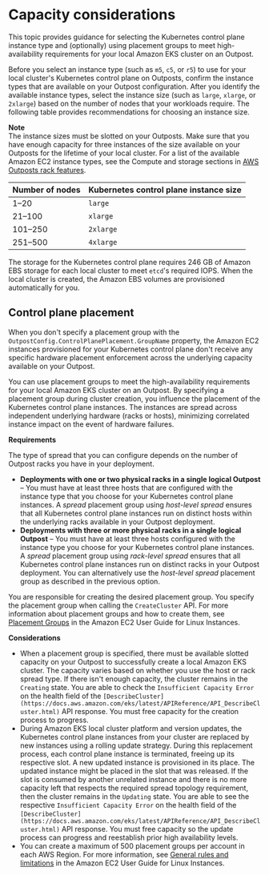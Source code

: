 # Capacity considerations<a name="eks-outposts-capacity-considerations"></a>

This topic provides guidance for selecting the Kubernetes control plane instance type and \(optionally\) using placement groups to meet high\-availability requirements for your local Amazon EKS cluster on an Outpost\.

Before you select an instance type \(such as `m5`, `c5`, or `r5`\) to use for your local cluster's Kubernetes control plane on Outposts, confirm the instance types that are available on your Outpost configuration\. After you identify the available instance types, select the instance size \(such as `large`, `xlarge`, or `2xlarge`\) based on the number of nodes that your workloads require\. The following table provides recommendations for choosing an instance size\.

**Note**  
The instance sizes must be slotted on your Outposts\. Make sure that you have enough capacity for three instances of the size available on your Outposts for the lifetime of your local cluster\. For a list of the available Amazon EC2 instance types, see the Compute and storage sections in [AWS Outposts rack features](https://aws.amazon.com/outposts/rack/features/)\.


| Number of nodes | Kubernetes control plane instance size | 
| --- | --- | 
| 1–20 | `large` | 
| 21–100 | `xlarge` | 
| 101–250 | `2xlarge` | 
| 251–500 | `4xlarge` | 

The storage for the Kubernetes control plane requires 246 GB of Amazon EBS storage for each local cluster to meet `etcd`'s required IOPS\. When the local cluster is created, the Amazon EBS volumes are provisioned automatically for you\.

## Control plane placement<a name="outpost-capacity-considerations-control-plane-placement"></a>

When you don't specify a placement group with the `OutpostConfig.ControlPlanePlacement.GroupName` property, the Amazon EC2 instances provisioned for your Kubernetes control plane don't receive any specific hardware placement enforcement across the underlying capacity available on your Outpost\.

You can use placement groups to meet the high\-availability requirements for your local Amazon EKS cluster on an Outpost\. By specifying a placement group during cluster creation, you influence the placement of the Kubernetes control plane instances\. The instances are spread across independent underlying hardware \(racks or hosts\), minimizing correlated instance impact on the event of hardware failures\.

**Requirements**

The type of spread that you can configure depends on the number of Outpost racks you have in your deployment\.
+ **Deployments with one or two physical racks in a single logical Outpost** – You must have at least three hosts that are configured with the instance type that you choose for your Kubernetes control plane instances\. A *spread* placement group using *host\-level spread* ensures that all Kubernetes control plane instances run on distinct hosts within the underlying racks available in your Outpost deployment\.
+ **Deployments with three or more physical racks in a single logical Outpost** – You must have at least three hosts configured with the instance type you choose for your Kubernetes control plane instances\. A *spread* placement group using *rack\-level spread* ensures that all Kubernetes control plane instances run on distinct racks in your Outpost deployment\. You can alternatively use the *host\-level spread* placement group as described in the previous option\.

You are responsible for creating the desired placement group\. You specify the placement group when calling the `CreateCluster` API\. For more information about placement groups and how to create them, see [Placement Groups](https://docs.aws.amazon.com/AWSEC2/latest/UserGuide/placement-groups.html) in the Amazon EC2 User Guide for Linux Instances\.

**Considerations**
+ When a placement group is specified, there must be available slotted capacity on your Outpost to successfully create a local Amazon EKS cluster\. The capacity varies based on whether you use the host or rack spread type\. If there isn't enough capacity, the cluster remains in the `Creating` state\. You are able to check the `Insufficient Capacity Error` on the health field of the `[DescribeCluster](https://docs.aws.amazon.com/eks/latest/APIReference/API_DescribeCluster.html)` API response\. You must free capacity for the creation process to progress\.
+ During Amazon EKS local cluster platform and version updates, the Kubernetes control plane instances from your cluster are replaced by new instances using a rolling update strategy\. During this replacement process, each control plane instance is terminated, freeing up its respective slot\. A new updated instance is provisioned in its place\. The updated instance might be placed in the slot that was released\. If the slot is consumed by another unrelated instance and there is no more capacity left that respects the required spread topology requirement, then the cluster remains in the `Updating` state\. You are able to see the respective `Insufficient Capacity Error` on the health field of the `[DescribeCluster](https://docs.aws.amazon.com/eks/latest/APIReference/API_DescribeCluster.html)` API response\. You must free capacity so the update process can progress and reestablish prior high availability levels\.
+ You can create a maximum of 500 placement groups per account in each AWS Region\. For more information, see [General rules and limitations](https://docs.aws.amazon.com/AWSEC2/latest/UserGuide/placement-groups.html#placement-groups-limitations-general) in the Amazon EC2 User Guide for Linux Instances\.